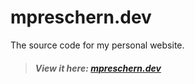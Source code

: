 # mpreschern.dev
The source code for my personal website.
> ##### View it here: [mpreschern.dev](https://mpreschern.dev)